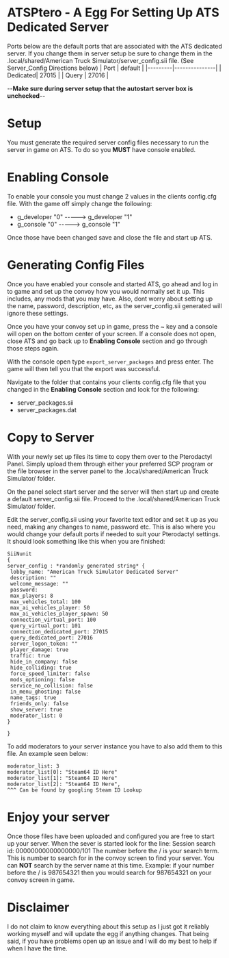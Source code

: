 # ATSPtero - A Egg For Setting Up ATS Dedicated Server


Ports below are the default ports that are associated with the ATS dedicated server.  If you change them in server setup be sure to change them in the .local/shared/American Truck Simulator/server_config.sii file. (See Server_Config Directions below)
| Port    | default       |
|---------|---------------|
| Dedicated| 27015 |
| Query    | 27016   |

--**Make sure during server setup that the autostart server box is unchecked**--

# Setup
You must generate the required server config files necessary to run the server in game on ATS.  To do so you **MUST** have console enabled.  

# Enabling Console
To enable your console you must change 2 values in the clients config.cfg file.  With the game off simply change the following:
- g_developer "0" -----> g_developer "1"
- g_console "0" -----> g_console "1"

Once those have been changed save and close the file and start up ATS.

# Generating Config Files
Once you have enabled your console and started ATS, go ahead and log in to game and set up the convoy how you would normally set it up.  This includes, any mods that you may have.  Also, dont worry about setting up the name, password, description, etc, as the server_config.sii generated will ignore these settings.  

Once you have your convoy set up in game, press the ~ key and a console will open on the bottom center of your screen.  If a console does not open, close ATS and go back up to **Enabling Console** section and go through those steps again. 

With the console open type ```export_server_packages``` and press enter.  The game will then tell you that the export was successful.  

Navigate to the folder that contains your clients config.cfg file that you changed in the **Enabling Console** section and look for the following:

- server_packages.sii
- server_packages.dat


# Copy to Server

With your newly set up files its time to copy them over to the Pterodactyl Panel.  Simply upload them through either your preferred SCP program or the file browser in the server panel to the .local/shared/American Truck Simulator/ folder.

On the panel select start server and the server will then start up and create a default server_config.sii file.  Proceed to the .local/shared/American Truck Simulator/ folder.

Edit the server_config.sii using your favorite text editor and set it up as you need, making any changes to name, password etc.  This is also where you would change your default ports if needed to suit your Pterodactyl settings.  It should look something like this when you are finished:

```
SiiNunit
{
server_config : *randomly generated string* {
 lobby_name: "American Truck Simulator Dedicated Server"
 description: ""
 welcome_message: ""
 password: 
 max_players: 8
 max_vehicles_total: 100
 max_ai_vehicles_player: 50
 max_ai_vehicles_player_spawn: 50
 connection_virtual_port: 100
 query_virtual_port: 101
 connection_dedicated_port: 27015
 query_dedicated_port: 27016
 server_logon_token: ""
 player_damage: true
 traffic: true
 hide_in_company: false
 hide_colliding: true
 force_speed_limiter: false
 mods_optioning: false
 service_no_collision: false
 in_menu_ghosting: false
 name_tags: true
 friends_only: false
 show_server: true
 moderator_list: 0
}

}

```
To add moderators to your server instance you have to also add them to this file.  An example seen below:

```
moderator_list: 3
moderator_list[0]: "Steam64 ID Here"
moderator_list[1]: "Steam64 ID Here"
moderator_list[2]: "Steam64 ID Here",
^^^ Can be found by googling Steam ID Lookup
```

# Enjoy your server
Once those files have been uploaded and configured you are free to start up your server.  When the sever is started look for the line: Session search id: 00000000000000000/101  The number before the / is your search term.  This is number to search for in the convoy screen to find your server.  You can **NOT** search by the server name at this time.  Example: if your number before the / is 987654321 then you would search for 987654321 on your convoy screen in game.


# Disclaimer
I do not claim to know everything about this setup as I just got it reliably working myself and will update the egg if anything changes.  That being said, if you have problems open up an issue and I will do my best to help if when I have the time.  

